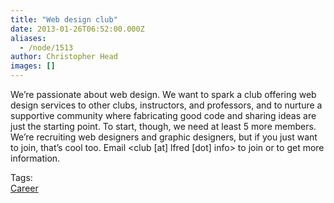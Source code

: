 ```yaml
---
title: "Web design club"
date: 2013-01-26T06:52:00.000Z
aliases:
  - /node/1513
author: Christopher Head
images: []
---
```


<div class="field field-name-body field-type-text-with-summary field-label-hidden"><div class="field-items"><div class="field-item even"><p>We&#x2019;re passionate about web design. We want to spark a club offering web design services to other clubs, instructors, and professors, and to nurture a supportive community where fabricating good code and sharing ideas are just the starting point. To start, though, we need at least 5 more members. We&#x2019;re recruiting web designers and graphic designers, but if you just want to join, that&#x2019;s cool too. Email &lt;club [at] lfred [dot] info&gt; to join or to get more information.</p>
</div></div></div>    <footer>
    <div class="field field-name-field-tags field-type-taxonomy-term-reference field-label-above"><div class="field-label">Tags:&#xA0;</div><div class="field-items"><div class="field-item even"><a href="/career">Career</a></div></div></div>      </footer>
